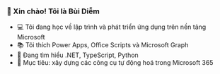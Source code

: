 ### 👋 Xin chào! Tôi là Bùi Diễm
- 💻 Tôi đang học về lập trình và phát triển ứng dụng trên nền tảng Microsoft
- 📚 Tôi thích Power Apps, Office Scripts và Microsoft Graph
- 🌱 Đang tìm hiểu .NET, TypeScript, Python
- 🧠 Mục tiêu: xây dựng các công cụ tự động hoá trong Microsoft 365
